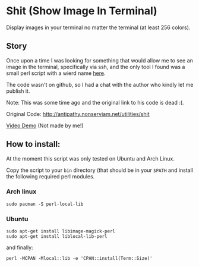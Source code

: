 # Shit (Show Image In Terminal)

Display images in your terminal no matter the terminal (at least 256 colors).


## Story

Once upon a time I was looking for something that would allow me to see an
image in the terminal, specifically via ssh, and the only tool I found was
a small perl script with a wierd name [here](http://askubuntu.com/a/290602).

The code wasn't on github, so I had a chat with the author who kindly let me
publish it.

Note: This was some time ago and the original link to his code is dead :(.

Original Code: http://antipathy.nonserviam.net/utilities/shit

[Video Demo](https://www.youtube.com/watch?v=sESMYVeJhKA) (Not made by me!)


## How to install:

At the moment this script was only tested on Ubuntu and Arch Linux.

Copy the script to your `bin` directory (that should be in your `$PATH` and
install the following required perl modules.


### Arch linux

    sudo pacman -S perl-local-lib

### Ubuntu

    sudo apt-get install libimage-magick-perl
    sudo apt-get install liblocal-lib-perl

and finally:

    perl -MCPAN -Mlocal::lib -e 'CPAN::install(Term::Size)'

